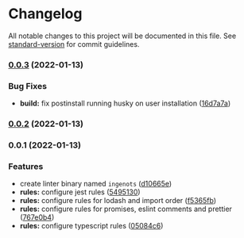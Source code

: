 # Changelog

All notable changes to this project will be documented in this file. See [standard-version](https://github.com/conventional-changelog/standard-version) for commit guidelines.

### [0.0.3](https://github.com/ingeno/ingeno-standard-ts/compare/v0.0.2...v0.0.3) (2022-01-13)


### Bug Fixes

* **build:** fix postinstall running husky on user installation ([16d7a7a](https://github.com/ingeno/ingeno-standard-ts/commit/16d7a7aab56a6e8acc510d298651f8a82dea3026))

### [0.0.2](https://github.com/ingeno/ingeno-standard-ts/compare/v0.0.1...v0.0.2) (2022-01-13)

### 0.0.1 (2022-01-13)


### Features

* create linter binary named `ingenots` ([d10665e](https://github.com/ingeno/ingeno-standard-ts/commit/d10665e0836134019f571ca0f60c3537bfea559b))
* **rules:** configure jest rules ([5495130](https://github.com/ingeno/ingeno-standard-ts/commit/5495130f57afdd7e92fef0e390ad90b0f044329d))
* **rules:** configure rules for lodash and import order ([f5365fb](https://github.com/ingeno/ingeno-standard-ts/commit/f5365fb75acfd59335c4e7598790682e8ba8ace0))
* **rules:** configure rules for promises, eslint comments and prettier ([767e0b4](https://github.com/ingeno/ingeno-standard-ts/commit/767e0b4b9fcf2f00358e104b3c7df9fad1f7ed04))
* **rules:** configure typescript rules ([05084c6](https://github.com/ingeno/ingeno-standard-ts/commit/05084c6f6326f3d4989db747700f5e1dd2cf56b0))
